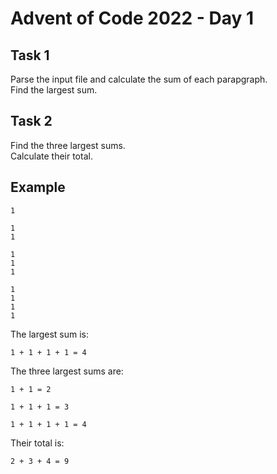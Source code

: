 # Advent of Code 2022 - Day 1

## Task 1
Parse the input file and calculate the sum of each parapgraph.\
Find the largest sum.

## Task 2
Find the three largest sums.\
Calculate their total.


## Example

```
1

1
1

1
1
1

1
1
1
1
```

The largest sum is:
```
1 + 1 + 1 + 1 = 4
```
The three largest sums are:
```
1 + 1 = 2
```
```
1 + 1 + 1 = 3
```
```
1 + 1 + 1 + 1 = 4
```
Their total is:
```
2 + 3 + 4 = 9
```








